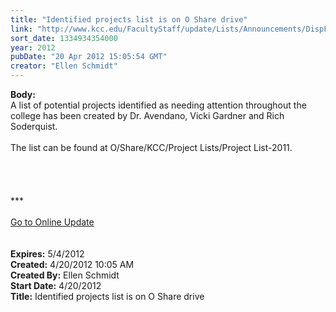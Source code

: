 ```yaml
---
title: "Identified projects list is on O Share drive"
link: "http://www.kcc.edu/FacultyStaff/update/Lists/Announcements/DispForm.aspx?ID=678"
sort_date: 1334934354000
year: 2012
pubDate: "20 Apr 2012 15:05:54 GMT"
creator: "Ellen Schmidt"
---
```


<div><b>Body:</b> <div class="ExternalClassEBCD53E89DB440EFB250260EB804BA1F"><div>A list of potential projects identified as needing attention throughout the college has been created by Dr. Avendano, Vicki Gardner and Rich Soderquist.  </div>
<div> </div>
<div>The list can be found at O/Share/KCC/Project Lists/Project List-2011.</div>
<div> </div>
<div>
<div>
<div> </div>
<div> </div>
<div> </div>
<div>
<div class="ExternalClass8FE243A1D12D4E008D1A0CEA4D499155">***</div>
<div class="ExternalClass8FE243A1D12D4E008D1A0CEA4D499155"> </div>
<div class="ExternalClass8FE243A1D12D4E008D1A0CEA4D499155"><a href="/FacultyStaff/update/Pages/dailyupdate.aspx">Go to Online Update</a></div>
<div class="ExternalClass8FE243A1D12D4E008D1A0CEA4D499155"> </div></div><br /></div></div></div></div>
<div><b>Expires:</b> 5/4/2012</div>
<div><b>Created:</b> 4/20/2012 10:05 AM</div>
<div><b>Created By:</b> Ellen Schmidt</div>
<div><b>Start Date:</b> 4/20/2012</div>
<div><b>Title:</b> Identified projects list is on O Share drive</div>
